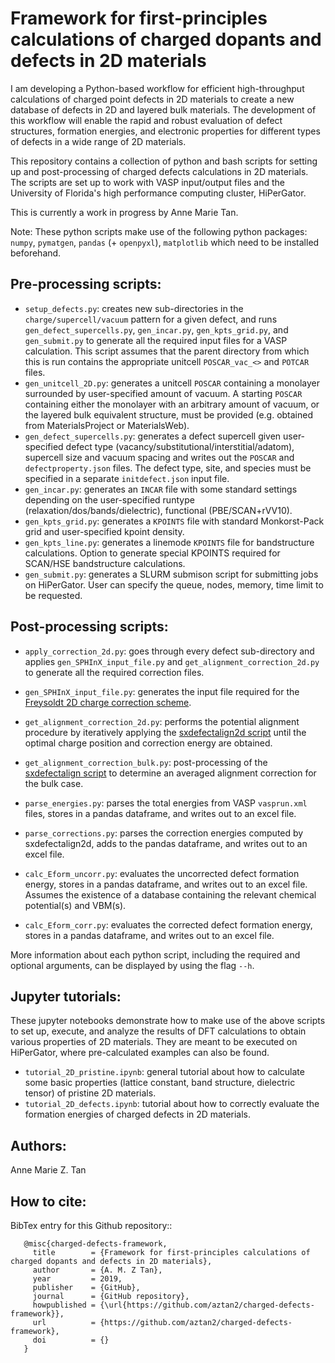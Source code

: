 # Framework for first-principles calculations of charged dopants and defects in 2D materials

I am developing a Python-based workflow for efficient high-throughput calculations of charged point defects in 2D materials to create a new database of defects in 2D and layered bulk materials. The development of this workflow will enable the rapid and robust evaluation of defect structures, formation energies, and electronic properties for different types of defects in a wide range of 2D materials.

This repository contains a collection of python and bash scripts for setting up and post-processing of charged defects calculations in 2D materials. The scripts are set up to work with VASP input/output files and the University of Florida's high performance computing cluster, HiPerGator. 

This is currently a work in progress by Anne Marie Tan. 

Note: These python scripts make use of the following python packages: `numpy`, `pymatgen`, `pandas` (+ `openpyxl`), `matplotlib` which need to be installed beforehand.

## Pre-processing scripts:
* `setup_defects.py`: creates new sub-directories in the `charge/supercell/vacuum` pattern for a given defect, and runs `gen_defect_supercells.py`, `gen_incar.py`, `gen_kpts_grid.py`, and `gen_submit.py` to generate all the required input files for a VASP calculation. This script assumes that the parent directory from which this is run contains the appropriate unitcell `POSCAR_vac_<>` and `POTCAR` files.
* `gen_unitcell_2D.py`: generates a unitcell `POSCAR` containing a monolayer surrounded by user-specified amount of vacuum. A starting `POSCAR` containing either the monolayer with an arbitrary amount of vacuum, or the layered bulk equivalent structure, must be provided (e.g. obtained from MaterialsProject or MaterialsWeb).
* `gen_defect_supercells.py`: generates a defect supercell given user-specified defect type (vacancy/substitutional/interstitial/adatom), supercell size and vacuum spacing and writes out the `POSCAR` and `defectproperty.json` files. The defect type, site, and species must be specified in a separate `initdefect.json` input file.
* `gen_incar.py`: generates an `INCAR` file with some standard settings depending on the user-specified runtype (relaxation/dos/bands/dielectric), functional (PBE/SCAN+rVV10).
* `gen_kpts_grid.py`: generates a `KPOINTS` file with standard Monkorst-Pack grid and user-specified kpoint density.
* `gen_kpts_line.py`: generates a linemode `KPOINTS` file for bandstructure calculations. Option to generate special KPOINTS required for SCAN/HSE bandstructure calculations.
* `gen_submit.py`: generates a SLURM submison script for submitting jobs on HiPerGator. User can specify the queue, nodes, memory, time limit to be requested.

## Post-processing scripts:
* `apply_correction_2d.py`: goes through every defect sub-directory and applies `gen_SPHInX_input_file.py` and `get_alignment_correction_2d.py` to generate all the required correction files.
* `gen_SPHInX_input_file.py`: generates the input file required for the [Freysoldt 2D charge correction scheme](https://doi.org/10.1103/PhysRevB.97.205425).
* `get_alignment_correction_2d.py`: performs the potential alignment procedure by iteratively applying the [sxdefectalign2d script](https://sxrepo.mpie.de/projects/sphinx-add-ons/files) until the optimal charge position and correction energy are obtained.
* `get_alignment_correction_bulk.py`: post-processing of the [sxdefectalign script](https://sxrepo.mpie.de/projects/sphinx-add-ons/files) to determine an averaged alignment correction for the bulk case.

* `parse_energies.py`: parses the total energies from VASP `vasprun.xml` files, stores in a pandas dataframe, and writes out to an excel file.
* `parse_corrections.py`: parses the correction energies computed by sxdefectalign2d, adds to the pandas dataframe, and writes out to an excel file.

* `calc_Eform_uncorr.py`: evaluates the uncorrected defect formation energy, stores in a pandas dataframe, and writes out to an excel file. Assumes the existence of a database containing the relevant chemical potential(s) and VBM(s).
* `calc_Eform_corr.py`: evaluates the corrected defect formation energy, stores in a pandas dataframe, and writes out to an excel file.

More information about each python script, including the required and optional arguments, can be displayed by using the flag `--h`.

## Jupyter tutorials:

These jupyter notebooks demonstrate how to make use of the above scripts to set up, execute, and analyze the results of DFT calculations to obtain various properties of 2D materials. They are meant to be executed on HiPerGator, where pre-calculated examples can also be found. 

* `tutorial_2D_pristine.ipynb`: general tutorial about how to calculate some basic properties (lattice constant, band structure, dielectric tensor) of pristine 2D materials.
* `tutorial_2D_defects.ipynb`: tutorial about how to correctly evaluate the formation energies of charged defects in 2D materials.


## Authors:
Anne Marie Z. Tan


## How to cite:
BibTex entry for this Github repository::

```
   @misc{charged-defects-framework,
     title        = {Framework for first-principles calculations of charged dopants and defects in 2D materials},
     author       = {A. M. Z Tan},
     year         = 2019,
     publisher    = {GitHub},
     journal      = {GitHub repository},
     howpublished = {\url{https://github.com/aztan2/charged-defects-framework}},
     url          = {https://github.com/aztan2/charged-defects-framework},
     doi          = {}
   }
```


